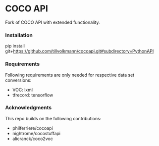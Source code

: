 # COCO API
Fork of COCO API with extended functionality.

### Installation
pip install git+https://github.com/tillvolkmann/cocoapi.git#subdirectory=PythonAPI

### Requirements
Following requirements are only needed for respective data set conversions:
* VOC: lxml
* tfrecord: tensorflow

### Acknowledgments
This repo builds on the following contributions:
* philferriere/cocoapi
* nightrome/cocostuffapi
* alicranck/coco2voc
